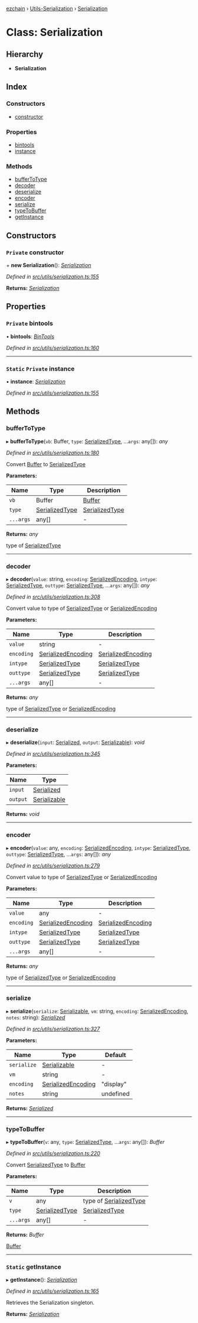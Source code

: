 [ezchain](../README.md) › [Utils-Serialization](../modules/utils_serialization.md) › [Serialization](utils_serialization.serialization.md)

# Class: Serialization

## Hierarchy

* **Serialization**

## Index

### Constructors

* [constructor](utils_serialization.serialization.md#private-constructor)

### Properties

* [bintools](utils_serialization.serialization.md#private-bintools)
* [instance](utils_serialization.serialization.md#static-private-instance)

### Methods

* [bufferToType](utils_serialization.serialization.md#buffertotype)
* [decoder](utils_serialization.serialization.md#decoder)
* [deserialize](utils_serialization.serialization.md#deserialize)
* [encoder](utils_serialization.serialization.md#encoder)
* [serialize](utils_serialization.serialization.md#serialize)
* [typeToBuffer](utils_serialization.serialization.md#typetobuffer)
* [getInstance](utils_serialization.serialization.md#static-getinstance)

## Constructors

### `Private` constructor

\+ **new Serialization**(): *[Serialization](utils_serialization.serialization.md)*

*Defined in [src/utils/serialization.ts:155](https://github.com/EZChain-core/ezchainjs/blob/5511161/src/utils/serialization.ts#L155)*

**Returns:** *[Serialization](utils_serialization.serialization.md)*

## Properties

### `Private` bintools

• **bintools**: *[BinTools](utils_bintools.bintools.md)*

*Defined in [src/utils/serialization.ts:160](https://github.com/EZChain-core/ezchainjs/blob/5511161/src/utils/serialization.ts#L160)*

___

### `Static` `Private` instance

▪ **instance**: *[Serialization](utils_serialization.serialization.md)*

*Defined in [src/utils/serialization.ts:155](https://github.com/EZChain-core/ezchainjs/blob/5511161/src/utils/serialization.ts#L155)*

## Methods

###  bufferToType

▸ **bufferToType**(`vb`: Buffer, `type`: [SerializedType](../modules/utils_serialization.md#serializedtype), ...`args`: any[]): *any*

*Defined in [src/utils/serialization.ts:180](https://github.com/EZChain-core/ezchainjs/blob/5511161/src/utils/serialization.ts#L180)*

Convert [Buffer](https://github.com/feross/buffer) to [SerializedType](../modules/utils_serialization.md#serializedtype)

**Parameters:**

Name | Type | Description |
------ | ------ | ------ |
`vb` | Buffer | [Buffer](https://github.com/feross/buffer) |
`type` | [SerializedType](../modules/utils_serialization.md#serializedtype) | [SerializedType](../modules/utils_serialization.md#serializedtype) |
`...args` | any[] | - |

**Returns:** *any*

type of [SerializedType](../modules/utils_serialization.md#serializedtype)

___

###  decoder

▸ **decoder**(`value`: string, `encoding`: [SerializedEncoding](../modules/utils_serialization.md#serializedencoding), `intype`: [SerializedType](../modules/utils_serialization.md#serializedtype), `outtype`: [SerializedType](../modules/utils_serialization.md#serializedtype), ...`args`: any[]): *any*

*Defined in [src/utils/serialization.ts:308](https://github.com/EZChain-core/ezchainjs/blob/5511161/src/utils/serialization.ts#L308)*

Convert value to type of [SerializedType](../modules/utils_serialization.md#serializedtype) or [SerializedEncoding](../modules/utils_serialization.md#serializedencoding)

**Parameters:**

Name | Type | Description |
------ | ------ | ------ |
`value` | string | - |
`encoding` | [SerializedEncoding](../modules/utils_serialization.md#serializedencoding) | [SerializedEncoding](../modules/utils_serialization.md#serializedencoding) |
`intype` | [SerializedType](../modules/utils_serialization.md#serializedtype) | [SerializedType](../modules/utils_serialization.md#serializedtype) |
`outtype` | [SerializedType](../modules/utils_serialization.md#serializedtype) | [SerializedType](../modules/utils_serialization.md#serializedtype) |
`...args` | any[] | - |

**Returns:** *any*

type of [SerializedType](../modules/utils_serialization.md#serializedtype) or [SerializedEncoding](../modules/utils_serialization.md#serializedencoding)

___

###  deserialize

▸ **deserialize**(`input`: [Serialized](../interfaces/common_interfaces.serialized.md), `output`: [Serializable](utils_serialization.serializable.md)): *void*

*Defined in [src/utils/serialization.ts:345](https://github.com/EZChain-core/ezchainjs/blob/5511161/src/utils/serialization.ts#L345)*

**Parameters:**

Name | Type |
------ | ------ |
`input` | [Serialized](../interfaces/common_interfaces.serialized.md) |
`output` | [Serializable](utils_serialization.serializable.md) |

**Returns:** *void*

___

###  encoder

▸ **encoder**(`value`: any, `encoding`: [SerializedEncoding](../modules/utils_serialization.md#serializedencoding), `intype`: [SerializedType](../modules/utils_serialization.md#serializedtype), `outtype`: [SerializedType](../modules/utils_serialization.md#serializedtype), ...`args`: any[]): *any*

*Defined in [src/utils/serialization.ts:279](https://github.com/EZChain-core/ezchainjs/blob/5511161/src/utils/serialization.ts#L279)*

Convert value to type of [SerializedType](../modules/utils_serialization.md#serializedtype) or [SerializedEncoding](../modules/utils_serialization.md#serializedencoding)

**Parameters:**

Name | Type | Description |
------ | ------ | ------ |
`value` | any | - |
`encoding` | [SerializedEncoding](../modules/utils_serialization.md#serializedencoding) | [SerializedEncoding](../modules/utils_serialization.md#serializedencoding) |
`intype` | [SerializedType](../modules/utils_serialization.md#serializedtype) | [SerializedType](../modules/utils_serialization.md#serializedtype) |
`outtype` | [SerializedType](../modules/utils_serialization.md#serializedtype) | [SerializedType](../modules/utils_serialization.md#serializedtype) |
`...args` | any[] | - |

**Returns:** *any*

type of [SerializedType](../modules/utils_serialization.md#serializedtype) or [SerializedEncoding](../modules/utils_serialization.md#serializedencoding)

___

###  serialize

▸ **serialize**(`serialize`: [Serializable](utils_serialization.serializable.md), `vm`: string, `encoding`: [SerializedEncoding](../modules/utils_serialization.md#serializedencoding), `notes`: string): *[Serialized](../interfaces/common_interfaces.serialized.md)*

*Defined in [src/utils/serialization.ts:327](https://github.com/EZChain-core/ezchainjs/blob/5511161/src/utils/serialization.ts#L327)*

**Parameters:**

Name | Type | Default |
------ | ------ | ------ |
`serialize` | [Serializable](utils_serialization.serializable.md) | - |
`vm` | string | - |
`encoding` | [SerializedEncoding](../modules/utils_serialization.md#serializedencoding) | "display" |
`notes` | string | undefined |

**Returns:** *[Serialized](../interfaces/common_interfaces.serialized.md)*

___

###  typeToBuffer

▸ **typeToBuffer**(`v`: any, `type`: [SerializedType](../modules/utils_serialization.md#serializedtype), ...`args`: any[]): *Buffer*

*Defined in [src/utils/serialization.ts:220](https://github.com/EZChain-core/ezchainjs/blob/5511161/src/utils/serialization.ts#L220)*

Convert [SerializedType](../modules/utils_serialization.md#serializedtype) to [Buffer](https://github.com/feross/buffer)

**Parameters:**

Name | Type | Description |
------ | ------ | ------ |
`v` | any | type of [SerializedType](../modules/utils_serialization.md#serializedtype) |
`type` | [SerializedType](../modules/utils_serialization.md#serializedtype) | [SerializedType](../modules/utils_serialization.md#serializedtype) |
`...args` | any[] | - |

**Returns:** *Buffer*

[Buffer](https://github.com/feross/buffer)

___

### `Static` getInstance

▸ **getInstance**(): *[Serialization](utils_serialization.serialization.md)*

*Defined in [src/utils/serialization.ts:165](https://github.com/EZChain-core/ezchainjs/blob/5511161/src/utils/serialization.ts#L165)*

Retrieves the Serialization singleton.

**Returns:** *[Serialization](utils_serialization.serialization.md)*
